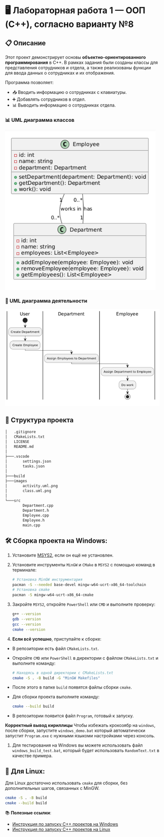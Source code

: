 # 🖥️ Лабораторная работа 1 — ООП (C++), согласно варианту №8

## 📋 Описание

Этот проект демонстрирует основы **объектно-ориентированного программирования** в C++. В рамках задания были созданы классы для представления сотрудников и отдела, а также реализованы функции для ввода данных о сотрудниках и их отображения.

Программа позволяет:
- 📥 Вводить информацию о сотрудниках с клавиатуры.
- ➕ Добавлять сотрудников в отдел.
- 📊 Выводить информацию о сотрудниках отдела.

### 📊 UML диаграмма классов
![UML Диаграмма классов](./images/class.uml.png)

### 🔄 UML диаграмма деятельности
![UML диаграмма деятельности](./images/activity.uml.png)

## 📂 Структура проекта

```
│   .gitignore
│   CMakeLists.txt
│   LICENSE
│   README.md
│
├───.vscode
│       settings.json
│       tasks.json
│
├───build
├───images
│       activity.uml.png
│       class.uml.png
│
└───src
        Department.cpp
        Department.h
        Employee.cpp
        Employee.h
        main.cpp
```

## 🛠️ Сборка проекта на Windows:

1. Установите [MSYS2](https://www.msys2.org/), если он ещё не установлен.

2. Установите инструменты `MinGW` и `CMake` в `MSYS2` с помощью команд в терминале:
   ```bash
   # Установка MinGW инструментария
   pacman -S --needed base-devel mingw-w64-ucrt-x86_64-toolchain
   # Установка cmake
   pacman -S mingw-w64-ucrt-x86_64-cmake
   ```

3. Закройте `MSYS2`, откройте `PowerShell` или `CMD` и выполните проверку:
   ```bash
   g++ --version
   gdb --version
   gcc --version
   cmake --version
   ```

4. **Если всё успешно**, приступайте к сборке:

- В репозитории есть файл `CMakeLists.txt`.

- Откройте `CMD` или `PowerShell` в директории с файлом `CMakeLists.txt` и выполните команду:
  ```bash
  # Находясь в одной директории с CMakeLists.txt
  cmake -S . -B build -G "MinGW Makefiles"
  ```

- После этого в папке `build` появятся файлы сборки `cmake`.

- Для сборки проекта выполните команду:
  ```bash
  cmake --build build
  ```

- В репозитории появится файл `Program`, готовый к запуску.

**Корректный вывод кириллицы**
Чтобы избежать крокозябр на `windows`, после сборки, запустите `windows_demo.bat` который автоматически запустит `Program.exe` с нужными языкоми настройками через консоль.

1. Для тестирования на Windows вы можете использовать файл `windows_build_test.bat`, который будет использовать `RandomText.txt` в качестве примера.

## 🐧 Для Linux:

Для Linux достаточно использовать `cmake` для сборки, без дополнительных шагов, связанных с MinGW.

```bash
cmake -S . -B build
cmake --build build
```

📚 **Полезные ссылки**:
- [Инструкция по запуску C++ проектов на Windows](https://github.com/adam-p/markdown-here/wiki/Markdown-Cheatsheet#links)
- [Инструкция по запуску C++ проектов на Linux](https://code.visualstudio.com/docs/cpp/config-linux)